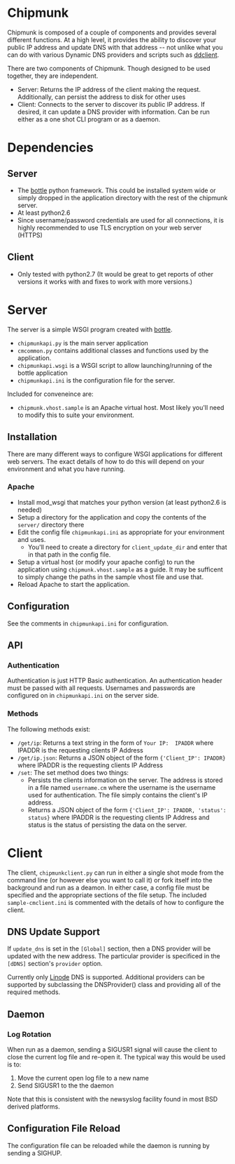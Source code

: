 # Chipmunk

Chipmunk is composed of a couple of components and provides several different
functions.  At a high level, it provides the ability to discover your public IP
address and update DNS with that address -- not unlike what you can do with
various Dynamic DNS providers and scripts such as
[ddclient](http://sourceforge.net/p/ddclient/wiki/Home/).

There are two components of Chipmunk.  Though designed to be used together,
they are independent.
- Server:  Returns the IP address of the client making the request.  Additionally,
can persist the address to disk for other uses
- Client:  Connects to the server to discover its public IP address.  If desired,
it can update a DNS provider with information.  Can be run either as a one shot
CLI program or as a daemon.

# Dependencies

## Server
- The [bottle](http://bottlepy.org) python framework.  This could be installed
system wide or simply dropped in the application directory with the rest of the
chipmunk server.
- At least python2.6
- Since username/password credentials are used for all connections, it is
highly recommended to use TLS encryption on your web server (HTTPS)

## Client
- Only tested with python2.7 (It would be great to get reports of other versions
it works with and fixes to work with more versions.)

# Server

The server is a simple WSGI program created with [bottle](http://bottlepy.org).
- `chipmunkapi.py` is the main server application
- `cmcommon.py` contains additional classes and functions used by the
application.
- `chipmunkapi.wsgi` is a WSGI script to allow launching/running of the bottle
application
- `chipmunkapi.ini` is the configuration file for the server.

Included for conveneince are:
- `chipmunk.vhost.sample` is an Apache virtual host.  Most likely you'll need
to modify this to suite your environment.

## Installation

There are many different ways to configure WSGI applications for different
web servers.  The exact details of how to do this will depend on your
environment and what you have running.

### Apache

- Install mod_wsgi that matches your python version (at least python2.6 is
needed)
- Setup a directory for the application and copy the contents of the `server/`
directory there
- Edit the config file `chipmunkapi.ini` as appropriate for your environment
and uses.
    - You'll need to create a directory for `client_update_dir` and enter that
    in that path in the config file.
- Setup a virtual host (or modify your apache config) to run the application
using `chipmunk.vhost.sample` as a guide.  It may be sufficent to simply change
the paths in the sample vhost file and use that.
- Reload Apache to start the application.

## Configuration

See the comments in `chipmunkapi.ini` for configuration.

## API

### Authentication

Authentication is just HTTP Basic authentication.  An authentication header
must be passed with all requests.  Usernames and passwords are configured on
in `chipmunkapi.ini` on the server side.

### Methods

The following methods exist:

- `/get/ip`: Returns a text string in the form of `Your IP:  IPADDR` where
IPADDR is the requesting clients IP Address
- `/get/ip.json`:  Returns a JSON object of the form `{'Client_IP': IPADDR}`
where IPADDR is the requesting clients IP Address
- `/set`:  The set method does two things:
    - Persists the clients information on the server.  The address is stored in
    a file named `username.cm` where the username is the username used for
    authentication.  The file simply contains the client's IP address.
    - Returns a JSON object of the form `{'Client_IP': IPADDR,
    'status': status}` where IPADDR is the requesting clients IP Address and
    status is the status of persisting the data on the server.

# Client

The client, `chipmunkclient.py` can run in either a single shot mode from the
command line (or however else you want to call it) or fork itself into the
background and run as a deamon.  In either case, a config file must be
specified and the appropriate sections of the file setup.  The included
`sample-cmclient.ini` is commented with the details of how to configure
the client.

## DNS Update Support

If `update_dns` is set in the `[Global]` section, then a DNS provider will be
updated with the new address.  The particular provider is specificed in the
`[dDNS]` section's `provider` option.

Currently only [Linode](http://www.linode.com) DNS is supported.  Additional
providers can be supported by subclassing the DNSProvider() class and providing
all of the required methods.

## Daemon

### Log Rotation

When run as a daemon, sending a SIGUSR1 signal will cause the client to close
the current log file and re-open it.  The typical way this would be used is to:

1.  Move the current open log file to a new name
2.  Send SIGUSR1 to the the daemon

Note that this is consistent with the newsyslog facility found in most BSD
derived platforms.

## Configuration File Reload

The configuration file can be reloaded while the daemon is running by
sending a SIGHUP.




